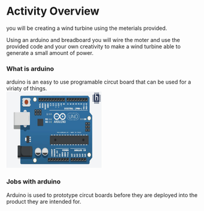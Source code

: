 # Activity Overview 

you will be creating a wind turbine using the meterials provided.

Using an arduino and breadboard you will wire the moter and use the provided code and your own creativity to make a wind turbine able to generate a small amount of power.

### What is arduino
arduino is an easy to use programable circut board that can be used for a viriaty of things. <Br>
<img src="/images/Arduino UNO.png" alt="Arduino" width="250" height="200">

### Jobs with arduino
Arduino is used to prototype circut boards before they are deployed into the product they are intended for.